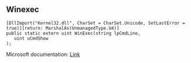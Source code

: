 ## Winexec

```
[DllImport("Kernel32.dll", CharSet = CharSet.Unicode, SetLastError = true)][return: MarshalAs(UnmanagedType.U4)]
public static extern uint WinExec(string lpCmdLine,
   uint uCmdShow
);
```

Microsoft documentation: [Link](https://learn.microsoft.com/en-us/windows/win32/api/winbase/nf-winbase-winexec)
